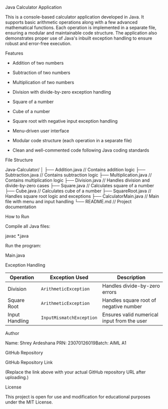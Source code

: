 Java Calculator Application

This is a console-based calculator application developed in Java. It supports basic arithmetic operations along with a few advanced mathematical functions. Each operation is implemented in a separate file, ensuring a modular and maintainable code structure. The application also demonstrates proper use of Java's inbuilt exception handling to ensure robust and error-free execution.

Features

- Addition of two numbers

- Subtraction of two numbers

- Multiplication of two numbers

- Division with divide-by-zero exception handling

- Square of a number

- Cube of a number

- Square root with negative input exception handling

- Menu-driven user interface

- Modular code structure (each operation in a separate file)

- Clean and well-commented code following Java coding standards

File Structure

Java-Calculator/
│
├── Addition.java         // Contains addition logic
├── Subtraction.java      // Contains subtraction logic
├── Multiplication.java   // Contains multiplication logic
├── Division.java         // Handles division and divide-by-zero cases
├── Square.java           // Calculates square of a number
├── Cube.java             // Calculates cube of a number
├── SquareRoot.java       // Handles square root logic and exceptions
├── CalculatorMain.java   // Main file with menu and input handling
└── README.md             // Project documentation

How to Run

Compile all Java files:

javac *.java

Run the program:

Main.java

Exception Handling

| Operation      | Exception Used           | Description                                       |
|----------------|--------------------------|---------------------------------------------------|
| Division       | `ArithmeticException`    | Handles divide-by-zero errors                    |
| Square Root    | `ArithmeticException`    | Handles square root of negative number           |
| Input Handling | `InputMismatchException` | Ensures valid numerical input from the user      |


Author

Name: Shrey Ardeshana
PRN: 23070126019Batch: 
AIML A1

GitHub Repository

GitHub Repository Link

(Replace the link above with your actual GitHub repository URL after uploading.)

License

This project is open for use and modification for educational purposes under the MIT License.